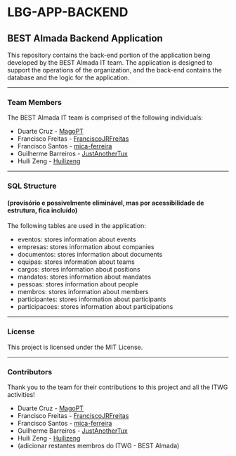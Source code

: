 # LBG-APP-BACKEND

## BEST Almada Backend Application

This repository contains the back-end portion of the application being developed by the BEST Almada IT team. The application is designed to support the operations of the organization, and the back-end contains the database and the logic for the application.

---

### Team Members

The BEST Almada IT team is comprised of the following individuals:

* Duarte Cruz - [MagoPT](https://github.com/MagoPT)
* Francisco Freitas - [FranciscoJRFreitas](https://github.com/FranciscoJRFreitas)
* Francisco Santos - [mica-ferreira](https://github.com/mica-ferreira)
* Guilherme Barreiros - [JustAnotherTux](https://github.com/JustAnotherTux)
* Huili Zeng - [Huilizeng](https://github.com/Huilizeng)

---

### SQL Structure
#### (provisório e possivelmente eliminável, mas por acessibilidade de estrutura, fica incluído)

The following tables are used in the application:

- eventos: stores information about events
- empresas: stores information about companies
- documentos: stores information about documents
- equipas: stores information about teams
- cargos: stores information about positions
- mandatos: stores information about mandates
- pessoas: stores information about people
- membros: stores information about members
- participantes: stores information about participants
- participacoes: stores information about participations

---

### License

This project is licensed under the MIT License.

---

### Contributors

Thank you to the team for their contributions to this project and all the ITWG activities!

* Duarte Cruz - [MagoPT](https://github.com/MagoPT)
* Francisco Freitas - [FranciscoJRFreitas](https://github.com/FranciscoJRFreitas)
* Francisco Santos - [mica-ferreira](https://github.com/mica-ferreira)
* Guilherme Barreiros - [JustAnotherTux](https://github.com/JustAnotherTux)
* Huili Zeng - [Huilizeng](https://github.com/Huilizeng)
* (adicionar restantes membros do ITWG - BEST Almada)
